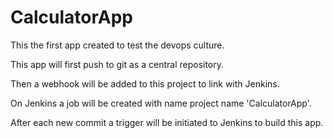 # CalculatorApp

This the first app created to test the devops culture.

This app will first push to git as a central repository.

Then a webhook will be added to this project to link with Jenkins.

On Jenkins a job will be created with name project name 'CalculatorApp'.

After each new commit a trigger will be initiated to Jenkins to build this app.